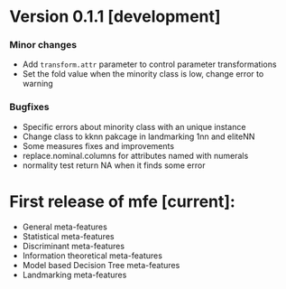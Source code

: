 # Version 0.1.1 [development]

### Minor changes
* Add `transform.attr` parameter to control parameter transformations
* Set the fold value when the minority class is low, change error to warning

### Bugfixes
* Specific errors about minority class with an unique instance
* Change class to kknn pakcage in landmarking 1nn and eliteNN
* Some measures fixes and improvements
* replace.nominal.columns for attributes named with numerals
* normality test return NA when it finds some error

# First release of **mfe** [current]:

* General meta-features
* Statistical meta-features
* Discriminant meta-features
* Information theoretical meta-features
* Model based Decision Tree meta-features
* Landmarking meta-features

